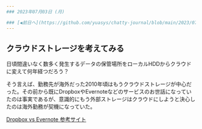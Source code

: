 ```yaml
---
### 2023年07月03日 (月)

### [◀️前日へ](https://github.com/yuasys/chatty-journal/blob/main/2023/07/2023-07-02.md)&emsp;&emsp;&emsp;&emsp;[翌日へ▶️](https://github.com/yuasys/chatty-journal/blob/main/2023/07/2023-07-04.md)
---
```

## クラウドストレージを考えてみる

日頃間違いなく数多く発生するデータの保管場所をローカルHDDからクラウドに変えて何年経つだろう？  

そう言えば、勤務先が海外だった2010年頃はもうクラウドストレージが中心だった。その前から既にDropboxやEvernoteなどのサービスのお世話になっていたのは事実であるが、意識的にもう外部ストレージはクラウドにしようと決心したのは海外勤務が契機になっていた。

[Dropbox vs Evernote 参考サイト](https://officekataduke.biz/organize/data/20200427/2847)
